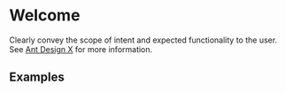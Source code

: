 # Welcome

Clearly convey the scope of intent and expected functionality to the user. See [Ant Design X](https://x.ant.design/components/welcome/) for more information.

## Examples

<demo name="basic"></demo>

